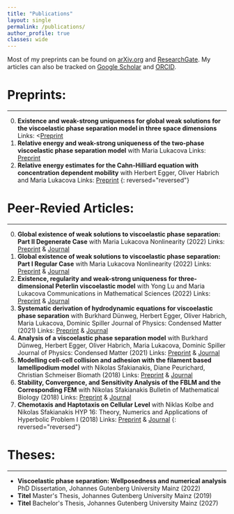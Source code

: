 ```yaml
---
title: "Publications"
layout: single
permalink: /publications/
author_profile: true
classes: wide
---
```


Most of my preprints can be found on [arXiv.org](http://arxiv.org/a/brunk_a_1) and [ResearchGate](https://www.researchgate.net/profile/Aaron-Brunk). 
My articles can also be tracked on [Google Scholar](https://scholar.google.com/citations?user=h5e5aTkAAAAJ&hl=de) and [ORCID](https://orcid.org/0000-0003-4987-2398).


Preprints:
==================
* * *

0. **Existence and weak-strong uniqueness for global weak solutions for the viscoelastic phase separation model in three space dimensions**
Links: <[Preprint](https://arxiv.org/abs/2102.00771)
0. **Relative energy and weak-strong uniqueness of the two-phase viscoelastic phase separation model**
with Maria Lukacova
Links: [Preprint](https://arxiv.org/abs/2104.00589)
0. **Relative energy estimates for the Cahn-Hilliard equation with concentration dependent mobility**
with Herbert Egger, Oliver Habrich and Maria Lukacova
Links: [Preprint](https://arxiv.org/abs/2102.05704)
{: reversed="reversed"}

Peer-Revied Articles:
==================
* * *

0. **Global existence of weak solutions to viscoelastic phase separation: Part II Degenerate Case**
with Maria Lukacova
Nonlinearity (2022)
Links: [Preprint](https://arxiv.org/abs/2004.14790) & [Journal](https://iopscience.iop.org/article/10.1088/1361-6544/ac591e)
0. **Global existence of weak solutions to viscoelastic phase separation: Part I Regular Case**
with Maria Lukacova
Nonlinearity (2022)
Links: [Preprint](https://arxiv.org/abs/1907.03480) & [Journal](https://iopscience.iop.org/article/10.1088/1361-6544/ac5920)
0. **Existence, regularity and weak-strong uniqueness for three-dimensional Peterlin viscoelastic model**
with Yong Lu and Maria Lukacova
Communications in Mathematical Sciences (2022)
Links: [Preprint](https://arxiv.org/abs/2102.02422) & [Journal](https://www.intlpress.com/site/pub/pages/journals/items/cms/content/vols/0020/0001/a006/)
0. **Systematic derivation of hydrodynamic equations for viscoelastic phase separation**
with Burkhard Dünweg, Herbert Egger, Oliver Habrich, Maria Lukacova, Dominic Spiller
Journal of Physics: Condensed Matter (2021)
Links: [Preprint](https://arxiv.org/abs/2102.00771) & [Journal](https://iopscience.iop.org/article/10.1088/1361-648X/ac0d17)
0. **Analysis of a viscoelastic phase separation model**
with Burkhard Dünweg, Herbert Egger, Oliver Habrich, Maria Lukacova, Dominic Spiller
Journal of Physics: Condensed Matter (2021)
Links: [Preprint](https://arxiv.org/abs/2012.04234) & [Journal](https://iopscience.iop.org/article/10.1088/1361-648X/abeb13)
0. **Modelling cell-cell collision and adhesion with the filament based lamellipodium model**
with Nikolas Sfakianakis, Diane Peurichard, Christian Schmeiser
Biomath (2018)
Links: [Preprint](https://arxiv.org/abs/1809.07852) & [Journal](https://biomath.math.bas.bg/biomath/index.php/biomath/article/view/j.biomath.2018.11.097)
0. **Stability, Convergence, and Sensitivity Analysis of the FBLM and the Corresponding FEM**
with Nikolas Sfakianakis
Bulletin of Mathematical Biology (2018)
Links: [Preprint](https://arxiv.org/abs/1801.09247) & [Journal](https://link.springer.com/article/10.1007/s11538-018-0460-0)
0. **Chemotaxis and Haptotaxis on Cellular Level**
with Niklas Kolbe and Nikolas Sfakianakis
HYP 16: Theory, Numerics and Applications of Hyperbolic Problem I (2018)
Links: [Preprint](https://arxiv.org/abs/2102.00771) & [Journal](https://doi.org/10.1007/978-3-319-91545-6_20)
{: reversed="reversed"}


Theses:
==================
* * *


* **Viscoelastic phase separation: Wellposedness and numerical analysis**
  PhD Dissertation, Johannes Gutenberg University Mainz (2022)
* **Titel**
Master's Thesis, Johannes Gutenberg University Mainz (2019)
* **Titel**
Bachelor's Thesis, Johannes Gutenberg University Mainz (2027)
